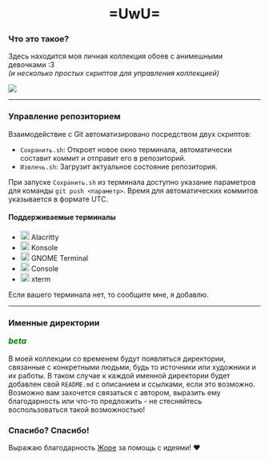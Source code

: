 <h1 align="center">=UwU=</h1>

### Что это такое?

Здесь находится моя личная коллекция обоев с анимешными девочками :3<br>
*(и несколько простых скриптов для управления коллекцией)*

<img src="https://github.com/cuberbug/cuberbug_wallpapers/blob/main/wallpapers/other/photo_2024-02-29_05-59-13.jpg?raw=true">

---

### Управление репозиторием

Взаимодействие с Git автоматизировано посредством двух скриптов:
- `Сохранить.sh`: Откроет новое окно терминала, автоматически составит коммит и отправит его в репозиторий.
- `Извлечь.sh`: Загрузит актуальное состояние репозитория.

При запуске `Сохранить.sh` из терминала доступно указание параметров для команды `git push <параметр>`.
Время для автоматических коммитов указывается в формате UTC.

#### Поддерживаемые терминалы

- <img src="https://alacritty.org/alacritty-simple.svg" width="18" height="18"> Alacritty
- <img src="https://konsole.kde.org/assets/img/app_icon.png" width="18" height="18"> Konsole
- <img src="https://gitlab.gnome.org/uploads/-/system/project/avatar/1892/gt.png?width=48" width="18" height="18"> GNOME Terminal
- <img src="https://gitlab.gnome.org/GNOME/console/-/avatar?width=48" width="18" height="18"> Console
- <img src="https://upload.wikimedia.org/wikipedia/commons/thumb/7/79/Icon_of_XTerm_%28from_2012%29.svg/120px-Icon_of_XTerm_%28from_2012%29.svg.png" width="18" height="18"> xterm

Если вашего терминала нет, то сообщите мне, я добавлю.

---

### Именные директории <p style="color: green; font-style: italic;">beta</p>

В моей коллекции со временем будут появляться директории, связанные с конкретными людьми, будь то источники или художники и их работы. В таком случае к каждой именной директории будет добавлен свой `README.md` с описанием и ссылками, если это возможно. Возможно вам захочется связаться с автором, выразить ему благодарность или что-то предложить - не стесняйтесь воспользоваться такой возможностью!


### Спасибо? Спасибо!

Выражаю благодарность [Жоре](https://github.com/Katze-942) за помощь с идеями! ❤️
